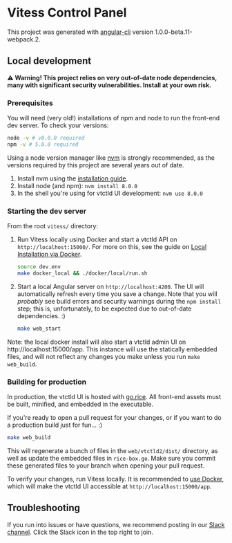 # Vitess Control Panel

This project was generated with [angular-cli](https://github.com/angular/angular-cli) version 1.0.0-beta.11-webpack.2.

## Local development

**⚠️ Warning! This project relies on very out-of-date node dependencies, many with significant security vulnerabilities. Install at your own risk.** 

### Prerequisites

You will need (very old!) installations of npm and node to run the front-end dev server. To check your versions:

```bash
node -v # v8.0.0 required
npm -v # 5.0.0 required
```

Using a node version manager like [nvm](https://github.com/nvm-sh/nvm) is strongly recommended, as the versions required by this project are several years out of date.

1. Install nvm using the [installation guide](https://github.com/nvm-sh/nvm#installing-and-updating).
1. Install node (and npm): `nvm install 8.0.0`
1. In the shell you're using for vtctld UI development: `nvm use 8.0.0`

### Starting the dev server

From the root `vitess/` directory:

1. Run Vitess locally using Docker and start a vtctld API on `http://localhost:15000/`. For more on this, see the guide on [Local Installation via Docker](https://vitess.io/docs/get-started/local-docker/).

	```bash
	source dev.env
	make docker_local && ./docker/local/run.sh
	```

2. Start a local Angular server on `http://localhost:4200`. The UI will automatically refresh every time you save a change. Note that you will _probably_ see build errors and security warnings during the `npm install` step; this is, unfortunately, to be expected due to out-of-date dependencies. :)

	```bash
	make web_start
	```

Note: the local docker install will also start a vtctld admin UI on http://localhost:15000/app. This instance will use the statically embedded files, and will not reflect any changes you make unless you run `make web_build`.

### Building for production

In production, the vtctld UI is hosted with [go.rice](https://github.com/GeertJohan/go.rice). All front-end assets must be built, minified, and embedded in the executable.

If you're ready to open a pull request for your changes, or if you want to do a production build just for fun... :)

```bash
make web_build
```

This will regenerate a bunch of files in the `web/vtctld2/dist/` directory, as well as update the embedded files in `rice-box.go`. Make sure you commit these generated files to your branch when opening your pull request.

To verify your changes, run Vitess locally. It is recommended to [use Docker](https://vitess.io/docs/get-started/local-docker/), which will make the vtctld UI accessible at `http://localhost:15000/app`.


## Troubleshooting

If you run into issues or have questions, we recommend posting in our [Slack channel](https://vitess.slack.com/). Click the Slack icon in the top right to join.

